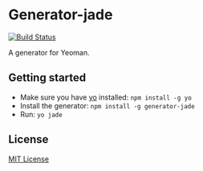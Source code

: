 # Generator-jade
[![Build Status](https://secure.travis-ci.org/yfr/generator-jade.png?branch=master)](https://travis-ci.org/yfr/generator-jade)

A generator for Yeoman.

## Getting started
- Make sure you have [yo](https://github.com/yeoman/yo) installed:
    `npm install -g yo`
- Install the generator: `npm install -g generator-jade`
- Run: `yo jade`

## License
[MIT License](http://en.wikipedia.org/wiki/MIT_License)
